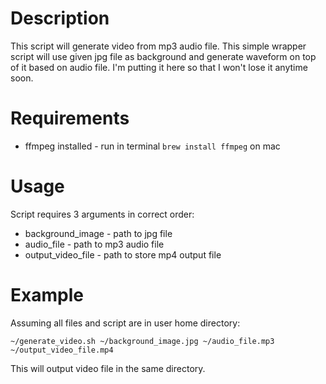 # Description 
This script will generate video from mp3 audio file. This simple wrapper script will use given jpg file as background and generate waveform on top of it based on audio file. I'm putting it here so that I won't lose it anytime soon.

# Requirements
- ffmpeg installed - run in terminal `brew install ffmpeg` on mac

# Usage
Script requires 3 arguments in correct order:
- background_image - path to jpg file
- audio_file - path to mp3 audio file
- output_video_file - path to store mp4 output file

# Example
Assuming all files and script are in user home directory:
```
~/generate_video.sh ~/background_image.jpg ~/audio_file.mp3 ~/output_video_file.mp4
```
This will output video file in the same directory.
